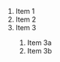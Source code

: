 <ol>
  <li>Item 1</li>
  <li>Item 2</li>
  <li>Item 3</li>
  <ol>
    <li>Item 3a</li>
    <li>Item 3b</li>
  </ol>
</ol>

